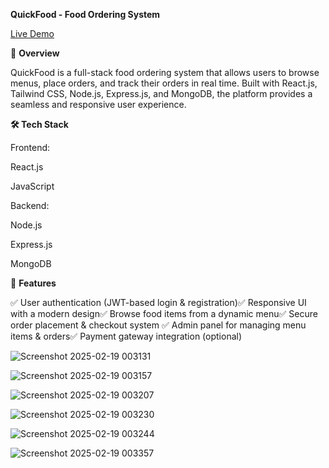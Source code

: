 **QuickFood - Food Ordering System**

[Live Demo](https://food-ordering-website-frontend-9tja.onrender.com/)

🚀 **Overview**

QuickFood is a full-stack food ordering system that allows users to browse menus, place orders, and track their orders in real time. Built with React.js, Tailwind CSS, Node.js, Express.js, and MongoDB, the platform provides a seamless and responsive user experience.

**🛠️ Tech Stack**

Frontend:

React.js

JavaScript

Backend:

Node.js

Express.js

MongoDB



🎯 **Features**

✅ User authentication (JWT-based login & registration)✅ Responsive UI with a modern design✅ Browse food items from a dynamic menu✅ Secure order placement & checkout system ✅ Admin panel for managing menu items & orders✅ Payment gateway integration (optional)


![Screenshot 2025-02-19 003131](https://github.com/user-attachments/assets/2510f471-6e38-4483-9ea3-66685f641b19)


![Screenshot 2025-02-19 003157](https://github.com/user-attachments/assets/348012d2-7f58-4e98-b71c-e87477101080)


![Screenshot 2025-02-19 003207](https://github.com/user-attachments/assets/da6cfe4e-bd54-4efd-9acb-c75ee127722e)


![Screenshot 2025-02-19 003230](https://github.com/user-attachments/assets/34659aac-da3f-47ab-bb7e-12109c3659d4)


![Screenshot 2025-02-19 003244](https://github.com/user-attachments/assets/8606f5d1-3ad3-4896-a31b-ddf35f9e5193)


![Screenshot 2025-02-19 003357](https://github.com/user-attachments/assets/4fb0437d-bd27-479f-ad4a-feea11c23fc5)






